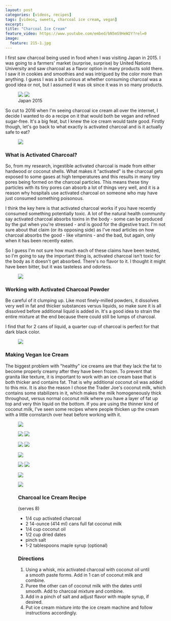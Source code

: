 ```yaml
---
layout: post
categories: [videos, recipes]
tags: [videos, sweets, charcoal ice cream, vegan]
excerpt: 
title: "Charcoal Ice Cream"
feature_video: https://www.youtube.com/embed/bN5mS9HeW2Y?rel=0
image:
  feature: 215-1.jpg
---
```


I first saw charcoal being used in food when I was visiting Japan in 2015.  I was going to a farmers' market (surprise, surprise) by United Nations University and saw charcoal as a flavor option in many products sold there.  I saw it in cookies and smoothies and was intrigued by the color more than anything.  I guess I was a bit curious at whether consuming charcoal was a good idea or not, but I assumed it was ok since it was in so many products.    

<figure class="half">
<img src="/images/215-14.jpg">
<img src="/images/215-15.jpg">
 <figcaption> Japan 2015 </figcaption>
</figure>

So cut to 2016 when I'm seeing charcoal ice cream all over the internet, I decide I wanted to do a recipe on it that would both be vegan and refined sugar-free.  It's a big feat, but I knew the ice cream would taste good.  Firstly though, let's go back to what exactly is activated charcoal and is it actually safe to eat?

<figure>
    <img src="/images/215-2.jpg">
</figure>

### What is Activated Charcoal?

So, from my research, ingestible activated charcoal is made from either hardwood or coconut shells.  What makes it "activated" is the charcoal gets exposed to some gases at high temperatures and this results in many tiny pores being formed on the charcoal particles.  This means these tiny particles with its tiny pores can absorb a lot of things very well, and it is a reason why hospitals use activated charcoal on someone who may have just consumed something poisonous.

I think the key here is that activated charcoal works if you have recently consumed something potentially toxic.  A lot of the natural health community say activated charcoal absorbs toxins in the body - some can be produced by the gut when you're stressed -  and is good for the digestive tract.  I'm not sure about that claim (or its opposing side) as I've read articles on how charcoal absorbs the good - like vitamins - and the bad, but again, only when it has been recently eaten.  

So I guess I'm not sure how much each of these claims have been tested, so I'm going to say the important thing is, activated charcoal isn't toxic for the body as it doesn't get absorbed.  There's no flavor to it.  I thought it might have been bitter, but it was tasteless and odorless.  



<figure>
    <img src="/images/215-4.jpg">
</figure>

### Working with Activated Charcoal Powder

Be careful of it clumping up.  Like most finely-milled powders, it dissolves very well in fat and thicker substances versus liquids, so make sure it is all dissolved before additional liquid is added in.  It's a good idea to strain the entire mixture at the end because there could still be lumps of charcoal.

I find that for 2 cans of liquid, a quarter cup of charcoal is perfect for that dark black color.  

<figure>
    <img src="/images/215-7.jpg">
</figure>

### Making Vegan Ice Cream

The biggest problem with "healthy" ice creams are that they lack the fat to become properly creamy after they have been frozen.  To prevent that granita like texture, it is important to work with an ice cream base that is both thicker and contains fat.  That is why additional coconut oil was added to this mix.  It is also the reason I chose the Trader Joe's coconut milk, which contains some stabilizers in it, which makes the milk homogeneously thick throughout, versus normal coconut milk where you have a layer of fat up top and very thin liquid on the bottom.  If you are using the thinner kind of coconut milk, I've seen some recipes where people thicken up the cream with a little cornstarch over heat before working with it. 

<figure>
    <img src="/images/215-3.jpg">
</figure>

<figure class="half">
<img src="/images/215-5.jpg">
<img src="/images/215-6.jpg">
</figure>

<figure class="half">
<img src="/images/215-7.jpg">
<img src="/images/215-8.jpg">
</figure>

<figure>
    <img src="/images/215-9.jpg">
</figure> 

<figure class="half">
<img src="/images/215-10.jpg">
<img src="/images/215-11.jpg">
</figure>

<figure>
    <img src="/images/215-13.jpg">
</figure> 

<figure>
    <img src="/images/215-1.jpg">
</figure> 


<figure class="ingredients" markdown="1">

### Charcoal Ice Cream Recipe

(serves 8)

- 1/4 cup activated charcoal
- 2 14-ounce (414 ml) cans full fat coconut milk
- 1/4 cup coconut oil
- 1/2 cup dried dates
- pinch salt
- 1-2 tablespoons maple syrup (optional)


</figure>
<figure class="directions" markdown="1">

### Directions

1. Using a whisk, mix activated charcoal with coconut oil until a smooth paste forms.  Add in 1 can of coconut milk and combine.
2. Puree the other can of coconut milk with the dates until smooth.  Add to charcoal mixture and combine.
3. Add in a pinch of salt and adjust flavor with maple syrup, if desired.
4. Put ice cream mixture into the ice cream machine and follow instructions accordingly.

</figure>